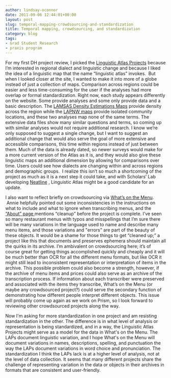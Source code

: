 ```yaml
---
author: lindsay-oconnor
date: 2011-09-06 12:44:01+00:00
layout: post
slug: temporal-mapping-crowdsourcing-and-standardization
title: Temporal mapping, crowdsourcing, and standardization
category: blog
tags:
- Grad Student Research
- praxis program
---
```


For my first DH project review, I picked the [Linguistic Atlas Projects](http://www.lap.uga.edu/) because I’m interested in regional dialect and linguistic change and because I liked the idea of a linguistic map that the name “linguistic atlas” invokes.  But when I looked closer at the site, I wanted to make it into more of a globe instead of just a collection of maps. Comparison across regions could be easier and less time-consuming for the user if the analyses had more overlap or formal standardization. Right now, each study appears differently on the website. Some provide analyses and some only provide data and a basic description. The [LAMSAS Density Estimations Maps](http://us.english.uga.edu/cgi-bin/lapsite.fcgi/lamsas/de-maps/) provide density across the region while the [LAPNW maps](http://us.english.uga.edu/cgi-bin/lapsite.fcgi/lapnw/maps/) provide isolated community locations, and these two analyses map none of the same terms. The extensive data files show many similar questions and terms, so coming up with similar analyses would not require additional research. I know we’re only supposed to suggest a single change, but I want to suggest an additional change that would also serve the goal of more extensive and accessible comparisons, this time within regions instead of just between them. Much of the data is already dated, so newer surveys would make for a more current version of the Atlas as it is, and they would also give these linguistic maps an additional dimension by allowing for comparisons over time. Users could see how dialects are changing within and across regions and demographic groups.  I realize this isn’t so much a shortcoming of the project as much as it is a next step it could take, and with Scholars’ Lab developing [Neatline](http://www2.scholarslab.org/about/projects.html#project-detail) , Linguistic Atlas might be a good candidate for an update.

I also want to reflect briefly on crowdsourcing via [What’s on the Menu](http://menus.nypl.org/).  Annie helpfully pointed out some inconsistencies in the instructions on what to include and what to ignore when transcribing menus, and the [“About” page ](http://menus.nypl.org/about)mentions “cleanup” before the project is complete. I’ve seen so many restaurant menus with typos and misspellings that I’m sure there will be many variations in the language used to name and describe many menu items, and those variations and "errors" are part of the beauty of these objects. It would be a shame for those things to get “cleaned up;” a project like this that documents and preserves ephemera should maintain all the quirks in its archive. I’m ambivalent on crowdsourcing here; it’s of course great for getting things accomplished quickly and cheaply and it will be much better than OCR for all the different menu formats, but like OCR it might still lead to inconsistent representation or interpretation of items in the archive. This possible problem could also become a strength, however, if the archive of menu items and prices could also serve as an archive of the transcription process. If information about each transcriber were preserved and associated with the items they transcribe, What’s on the Menu (or maybe any crowdsourced project?) could serve the secondary function of demonstrating how different people interpret different objects. This issue will probably come up again as we work on Prism, so I look forward to reviewing other crowdsourced projects along the way.

Now I'm asking for more standardization in one project and am resisting standardization in the other. The difference is in what level of analysis or representation is being standardized, and in a way, the Linguistic Atlas Projects might serve as a model for the data in What's on the Menu. The LAPs document linguistic variation, and I hope What's on the Menu will document variations in names, descriptions, spelling, and punctuation the way the LAPs document variations in word choice and pronunciation. The standardization I think the LAPs lack is at a higher level of analysis, not at the level of data collection. It seems that many different projects share the challenge of representing variation in the data or objects in their archives in formats that are consistent and user-friendly.
